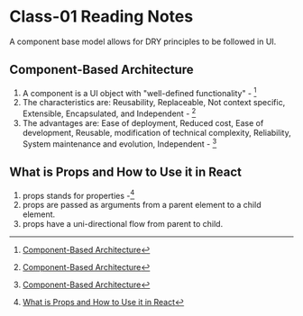 # Class-01 Reading Notes

A component base model allows for DRY principles to be followed in UI.

## Component-Based Architecture

1. A component is a UI object with "well-defined functionality" - [^1]
2. The characteristics are: Reusability, Replaceable, Not context specific, Extensible, Encapsulated, and Independent - [^1]
3. The advantages are: Ease of deployment, Reduced cost, Ease of development, Reusable, modification of technical complexity, Reliability, System maintenance and evolution, Independent - [^1]

## What is Props and How to Use it in React

1. props stands for properties -[^2]
2. props are passed as arguments from a parent element to a child element.
3. props have a uni-directional flow from parent to child.

[^1]: [Component-Based Architecture](https://www.tutorialspoint.com/software_architecture_design/component_based_architecture.htm)
[^2]: [What is Props and How to Use it in React](https://itnext.io/what-is-props-and-how-to-use-it-in-react-da307f500da0)
